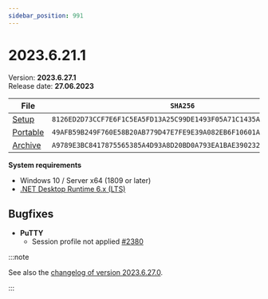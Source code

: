 ```yaml
---
sidebar_position: 991
---
```


# 2023.6.21.1

Version: **2023.6.27.1**<br />
Release date: **27.06.2023**

| File                                                                                                                             | `SHA256`                                                           |
| -------------------------------------------------------------------------------------------------------------------------------- | ------------------------------------------------------------------ |
| [Setup](https://github.com/BornToBeRoot/NETworkManager/releases/download/2023.6.27.1/NETworkManager_2023.6.27.1_Setup.exe)       | `8126ED2D73CCF7E6F1C5EA5FD13A25C99DE1493F05A71C1435A956DA4409C836` |
| [Portable](https://github.com/BornToBeRoot/NETworkManager/releases/download/2023.6.27.1/NETworkManager_2023.6.27.1_Portable.zip) | `49AFB59B249F760E58B20AB779D47E7FE9E39A082EB6F10601A5EF1A0D40A6B8` |
| [Archive](https://github.com/BornToBeRoot/NETworkManager/releases/download/2023.6.27.1/NETworkManager_2023.6.27.1_Archive.zip)   | `A9789E3BC8417875565385A4D93A8D20BD0A793EA1BAE390232B85B4BF51123D` |

**System requirements**

- Windows 10 / Server x64 (1809 or later)
- [.NET Desktop Runtime 6.x (LTS)](https://dotnet.microsoft.com/download/dotnet/6.0)

## Bugfixes

- **PuTTY**
  - Session profile not applied [#2380](https://github.com/BornToBeRoot/NETworkManager/pull/2380)

:::note

See also the [changelog of version 2023.6.27.0](./2023-6-27-0).

:::
